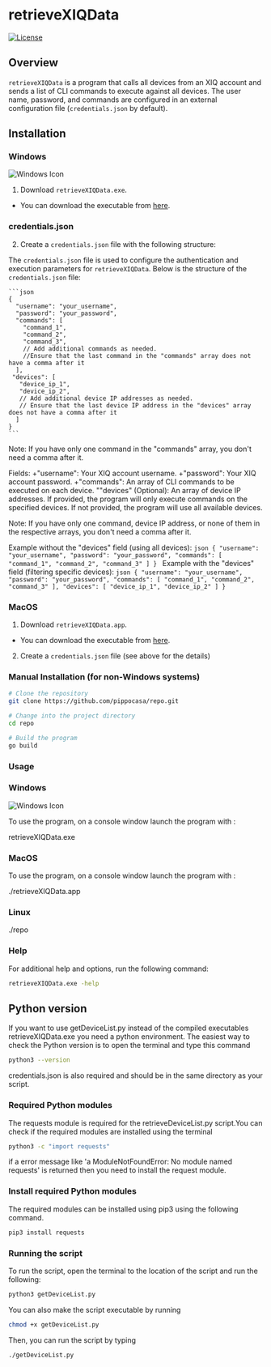 # retrieveXIQData

[![License](https://img.shields.io/badge/License-MIT-blue.svg)](LICENSE)

## Overview

`retrieveXIQData` is a program that calls all devices from an XIQ account and sends a list of CLI commands to execute against all devices. The user name, password, and commands are configured in an external configuration file (`credentials.json` by default).

## Installation

### Windows
![Windows Icon](https://img.icons8.com/color/48/000000/windows-10.png)

1. Download `retrieveXIQData.exe`.
- You can download the executable from [here](https://github.com/pippocasa/repo/blob/main/retrieveXIQData.exe).

### credentials.json
2. Create a `credentials.json` file with the following structure:

The `credentials.json` file is used to configure the authentication and execution parameters for `retrieveXIQData`. Below is the structure of the `credentials.json` file:

    ```json
    {
      "username": "your_username",
      "password": "your_password",
      "commands": [
        "command_1",
        "command_2",
        "command_3",
        // Add additional commands as needed.
        //Ensure that the last command in the "commands" array does not have a comma after it
      ],
     "devices": [
       "device_ip_1",
       "device_ip_2",
       // Add additional device IP addresses as needed.
       // Ensure that the last device IP address in the "devices" array does not have a comma after it
      ]
    }
    ```
Note: If you have only one command in the "commands" array, you don't need a comma after it.

Fields:
+"username": Your XIQ account username.
+"password": Your XIQ account password.
+"commands": An array of CLI commands to be executed on each device.
""devices" (Optional): An array of device IP addresses. If provided, the program will only execute commands on the specified devices. If not provided, the program will use all available devices.

Note: If you have only one command, device IP address, or none of them in the respective arrays, you don't need a comma after it.

Example without the "devices" field (using all devices):
    ```json
{
  "username": "your_username",
  "password": "your_password",
  "commands": [
    "command_1",
    "command_2",
    "command_3"
  ]
}
    ```
Example with the "devices" field (filtering specific devices):
    ```json
{
  "username": "your_username",
  "password": "your_password",
  "commands": [
    "command_1",
    "command_2",
    "command_3"
  ],
  "devices": [
    "device_ip_1",
    "device_ip_2"
  ]
}
    ```


### MacOS

1. Download `retrieveXIQData.app`.
- You can download the executable from [here](https://github.com/pippocasa/repo/blob/main/retrieveXIQData.app).
2. Create a `credentials.json` file (see above for the details) 



### Manual Installation (for non-Windows systems)

```bash
# Clone the repository
git clone https://github.com/pippocasa/repo.git

# Change into the project directory
cd repo

# Build the program
go build
```
### Usage
### Windows 
![Windows Icon](https://img.icons8.com/color/48/000000/windows-10.png)

To use the program, on a console window launch the program with :

retrieveXIQData.exe

### MacOS
To use the program, on a console window launch the program with :

./retrieveXIQData.app

### Linux

./repo
### Help
For additional help and options, run the following command:

```bash
retrieveXIQData.exe -help
```

## Python version
If you want to use getDeviceList.py instead of the compiled executables retrieveXIQData.exe you need a python environment. The easiest way to check the Python version is to open the terminal and type this command 
```bash
python3 --version
```
credentials.json is also required and should be in the same directory as your script.

### Required Python modules
The requests module is required for the retrieveDeviceList.py script.You can check if the required modules are installed using the terminal
```bash
python3 -c "import requests" 
```
if a error message like 'a ModuleNotFoundError: No module named requests' is returned then you need to install the request module.

### Install required Python modules
The required modules can be installed using pip3 using the following command.
```bash
pip3 install requests
```
### Running the script
To run the script, open the terminal to the location of the script and run the following:
```bash
python3 getDeviceList.py
```
You can also make the script executable by running
```bash
chmod +x getDeviceList.py
```
Then, you can run the script by typing 
```bash
./getDeviceList.py
```

